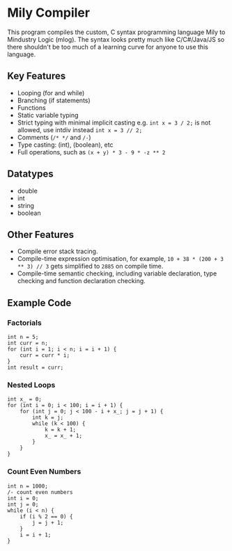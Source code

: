 # Mily Compiler

This program compiles the custom, C syntax programming language Mily to Mindustry Logic (mlog). 
The syntax looks pretty much like C/C#/Java/JS so there shouldn't be too much of a learning curve for anyone to use this language.

## Key Features
- Looping (for and while)
- Branching (if statements)
- Functions
- Static variable typing
- Strict typing with minimal implicit casting e.g. `int x = 3 / 2;` is not allowed, use intdiv instead `int x = 3 // 2;`
- Comments (`/* */` and `/-`)
- Type casting: (int), (boolean), etc
- Full operations, such as `(x + y) * 3 - 9 * -z ** 2`

## Datatypes
- double
- int
- string
- boolean

## Other Features
- Compile error stack tracing.
- Compile-time expression optimisation, for example, `10 + 38 * (200 + 3 ** 3) // 3` gets simplified to `2885` on compile time.
- Compile-time semantic checking, including variable declaration, type checking and function declaration checking.

## Example Code
### Factorials
```
int n = 5;
int curr = n;
for (int i = 1; i < n; i = i + 1) {
    curr = curr * i;
}
int result = curr;
```

### Nested Loops
```
int x_ = 0;
for (int i = 0; i < 100; i = i + 1) {
    for (int j = 0; j < 100 - i + x_; j = j + 1) {
        int k = j;
        while (k < 100) {
            k = k + 1;
            x_ = x_ + 1;
        }
    }
}
```

### Count Even Numbers
```
int n = 1000;
/- count even numbers
int i = 0;
int j = 0;
while (i < n) {
    if (i % 2 == 0) {
        j = j + 1;
    }
    i = i + 1;
}
```